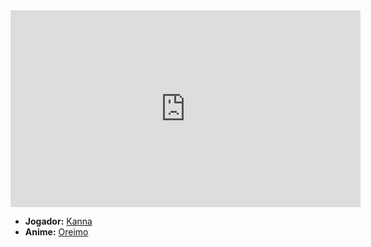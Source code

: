 <iframe width="560" height="315" src="https://www.youtube.com/embed/UwlG5lCV_IE?si=5ic21Zr91UB_waA8" title="YouTube video player" frameborder="0" allow="accelerometer; autoplay; clipboard-write; encrypted-media; gyroscope; picture-in-picture; web-share" referrerpolicy="strict-origin-when-cross-origin" allowfullscreen></iframe>

- **Jogador:** [Kanna](../Membros/Kanna.md)
- **Anime:** [Oreimo](Oreimo.md)